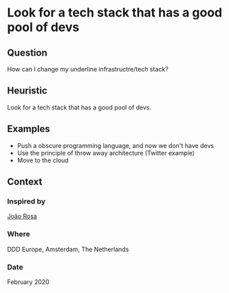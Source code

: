 # Look for a tech stack that has a good pool of devs

## Question
How can I change my underline infrastructre/tech stack?

## Heuristic
Look for a tech stack that has a good pool of devs.

## Examples
- Push a obscure programming language, and now we don't have devs
- Use the principle of throw away architecture (Twitter example)
- Move to the cloud

## Context
### Inspired by
[João Rosa](https://twitter.com/joaoasrosa)

### Where
DDD Europe, Amsterdam, The Netherlands

### Date
February 2020